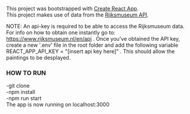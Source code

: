 This project was bootstrapped with [Create React App](https://github.com/facebook/create-react-app).
<br>
This project makes use of data from the [Rijksmuseum API](http://rijksmuseum.github.io/).
<br>

NOTE: An api-key is required to be able to access the Rijksmuseum data. For info on how to obtain one instantly go to: https://www.rijksmuseum.nl/en/api . Once you've obtained the API key, create a new '.env' file in the root folder and add the following variable REACT_APP_API_KEY = "[insert api key here]" . This should allow the paintings to be desplayed.

### HOW TO RUN
-git clone<br>
-npm install<br>
-npm run start<br>
The app is now running on localhost:3000